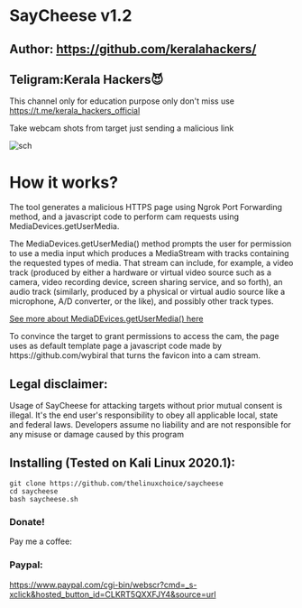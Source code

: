 # SayCheese v1.2
## Author: https://github.com/keralahackers/
## Teligram:Kerala Hackers😈
This channel only for education purpose only don't miss use
https://t.me/kerala_hackers_official

Take webcam shots from target just sending a malicious link

![sch](https://user-images.githubusercontent.com/34893261/81830116-10add880-9512-11ea-946e-3643db8c1bba.png)

# How it works?
<p>The tool generates a malicious HTTPS page using Ngrok Port Forwarding method, and a javascript code to perform cam requests using MediaDevices.getUserMedia. </p>

<p>The MediaDevices.getUserMedia() method prompts the user for permission to use a media input which produces a MediaStream with tracks containing the requested types of media. That stream can include, for example, a video track (produced by either a hardware or virtual video source such as a camera, video recording device, screen sharing service, and so forth), an audio track (similarly, produced by a physical or virtual audio source like a microphone, A/D converter, or the like), and possibly other track types. </p>

[See more about MediaDEvices.getUserMedia() here](https://developer.mozilla.org/en-US/docs/Web/API/MediaDevices/getUserMedia)
<p> To convince the target to grant permissions to access the cam, the page uses as default template page a javascript code made by https://github.com/wybiral that turns the favicon into a cam stream.</p>

## Legal disclaimer:

Usage of SayCheese for attacking targets without prior mutual consent is illegal. It's the end user's responsibility to obey all applicable local, state and federal laws. Developers assume no liability and are not responsible for any misuse or damage caused by this program 
## Installing (Tested on Kali Linux 2020.1):

```
git clone https://github.com/thelinuxchoice/saycheese
cd saycheese
bash saycheese.sh
```
### Donate!
Pay me a coffee:
### Paypal:
https://www.paypal.com/cgi-bin/webscr?cmd=_s-xclick&hosted_button_id=CLKRT5QXXFJY4&source=url
